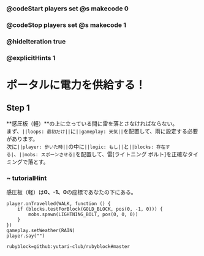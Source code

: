 ### @codeStart players set @s makecode 0
### @codeStop players set @s makecode 1

### @hideIteration true 
### @explicitHints 1


# ポータルに電力を供給する！
<!-- # Power the portal! -->

## Step 1

**感圧板（軽）**の上に立っている間に雷を落とさなければならない。<br>
まず、``||loops: 最初だけ||``に``||gameplay: 天気||``を配置して、雨に設定する必要があります。<br>
次に``||player: 歩いた時||``の中に``||logic: もし||``と``||blocks: 存在する|``、``||mobs: スポーンさせる|``を配置して、雷[ライトニング ボルト]を正確なタイミングで落とす。

<!-- You need to make the lightning strike while you are standing on the **gold plates**. First, you need to set the ``||gameplay: weather||`` to rain ``||loops: on start||``. Then placing ``||logic: if||``, ``||blocks: test for||`` and ``||mobs: spawn a lightning bolt||`` inside ``||player: on walk||`` to make the lightning strike at the exact moment.  -->

### ~ tutorialHint
感圧板（軽）は**0、-1、0**の座標であなたの下にある。
<!-- The gold plates are beneath you at **0, -1, 0** coordinates.  -->

```ghost
player.onTravelled(WALK, function () {
    if (blocks.testForBlock(GOLD_BLOCK, pos(0, -1, 0))) {
        mobs.spawn(LIGHTNING_BOLT, pos(0, 0, 0))
    }
})
gameplay.setWeather(RAIN)
player.say("")
```
```package
rubyblock=github:yutari-club/rubyblock#master
```